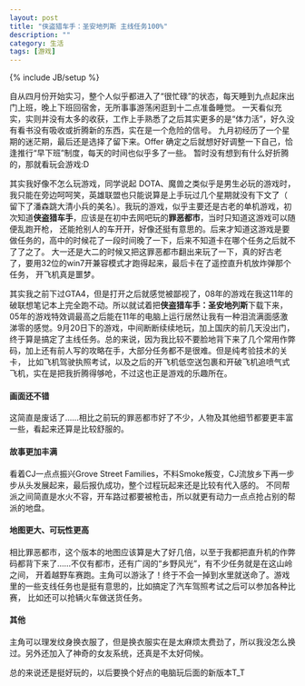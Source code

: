 ```yaml
---
layout: post
title: "侠盗猎车手：圣安地列斯 主线任务100%"
description: ""
category: 生活
tags: [游戏]
---
```

{% include JB/setup %}

自从四月份开始实习，整个人似乎都进入了“很忙碌”的状态，每天睡到九点起床出门上班，晚上下班回宿舍，无所事事游荡闲逛到十二点准备睡觉。
一天看似充实，实则并没有太多的收获，工作上手熟悉了之后其实更多的是“体力活”，好久没有看书没有吸收或折腾新的东西，实在是一个危险的信号。
九月初经历了一个星期的迷茫期，最后还是选择了留下来。Offer 确定之后就想好好调整一下自己，恰逢推行“早下班”制度，每天的时间也似乎多了一些。
暂时没有想到有什么好折腾的，那就看玩会游戏:D

其实我好像不怎么玩游戏，同学说起 DOTA、魔兽之类似乎是男生必玩的游戏时，我只能在旁边呵呵笑，英雄联盟也只能说算是上手玩过几个星期就没有下文了（
留下了潘森跳大清小兵的美名）。我玩的游戏，似乎主要还是古老的单机游戏，初次知道**侠盗猎车手**，应该是在初中去网吧玩的**罪恶都市**，当时只知道这游戏可以随便乱跑开枪，
还能抢别人的车开开，好像还挺有意思的。后来才知道这游戏是要做任务的，高中的时候花了一段时间晚了一下，后来不知道卡在哪个任务之后就不了了之了。
大一还是大二的时候又把这罪恶都市翻出来玩了一下，真的好古老了，要用32位的win7开兼容模式才跑得起来，最后卡在了遥控直升机放炸弹那个任务，
开飞机真是噩梦。

其实我之前下过GTA4，但是打开之后就感觉被鄙视了，08年的游戏在我这11年的破联想笔记本上完全跑不动。所以就试着把**侠盗猎车手：圣安地列斯**下载下来，
05年的游戏特效调最高之后能在11年的电脑上运行居然让我有一种泪流满面感激涕零的感觉。9月20日下的游戏，中间断断续续地玩，加上国庆的前几天没出门，
终于算是搞定了主线任务。总的来说，因为我比较不要脸地背下来了几个常用作弊码，加上还有前人写的攻略在手，大部分任务都不是很难。但是纯考验技术的关卡，
比如飞机驾驶执照考试，以及之后的开飞机低空送包裹和开破飞机追喷气式飞机，实在是把我折腾得够呛，不过这也正是游戏的乐趣所在。

#### 画面还不错
这简直是废话了……相比之前玩的罪恶都市好了不少，人物及其他细节都要更丰富一些，看起来还算是比较舒服的。

#### 故事更加丰满
看着CJ一点点振兴Grove Street Families，不料Smoke叛变，CJ流放乡下再一步步从头发展起来，最后报仇成功，整个过程玩起来还是比较有代入感的。
不同帮派之间简直是水火不容，开车路过都要被枪击，所以就更有动力一点点抢占别的帮派的地盘。

#### 地图更大、可玩性更高
相比罪恶都市，这个版本的地图应该算是大了好几倍，以至于我都把直升机的作弊码都背下来了……不仅有都市，还有广阔的“乡野风光”，有不少任务就是在这山岭之间，
开着越野车赛跑。主角可以游泳了！终于不会一掉到水里就送命了。游戏里的一些支线任务也是挺有意思的，比如搞定了汽车驾照考试之后可以参加各种比赛，
比如还可以抢辆火车做送货任务。

#### 其他
主角可以理发纹身换衣服了，但是换衣服实在是太麻烦太费劲了，所以我没怎么换过。另外还加入了神奇的女友系统，还真是不太好伺候。

总的来说还是挺好玩的，以后要换个好点的电脑玩后面的新版本T_T
